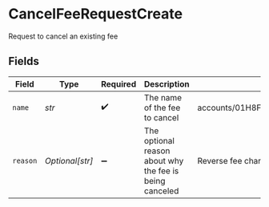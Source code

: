 # CancelFeeRequestCreate

Request to cancel an existing fee


## Fields

| Field                                                   | Type                                                    | Required                                                | Description                                             | Example                                                 |
| ------------------------------------------------------- | ------------------------------------------------------- | ------------------------------------------------------- | ------------------------------------------------------- | ------------------------------------------------------- |
| `name`                                                  | *str*                                                   | :heavy_check_mark:                                      | The name of the fee to cancel                           | accounts/01H8FB90ZRRFWXB4XC2JPJ1D4Y/fees/20230823123456 |
| `reason`                                                | *Optional[str]*                                         | :heavy_minus_sign:                                      | The optional reason about why the fee is being canceled | Reverse fee charge                                      |